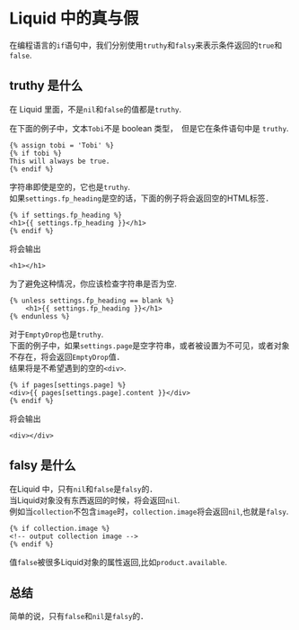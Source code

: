 # Liquid 中的真与假

在编程语言的`if`语句中，我们分别使用`truthy`和`falsy`来表示条件返回的`true`和`false`.  

## truthy 是什么

在 Liquid 里面，不是`nil`和`false`的值都是`truthy`.  

在下面的例子中，文本`Tobi`不是 boolean 类型，　但是它在条件语句中是 `truthy`.  

```
{% assign tobi = 'Tobi' %}
{% if tobi %}
This will always be true.
{% endif %}
```

字符串即使是空的，它也是`truthy`.  
如果`settings.fp_heading`是空的话，下面的例子将会返回空的HTML标签．  

```
{% if settings.fp_heading %}
<h1>{{ settings.fp_heading }}</h1>
{% endif %}
```

将会输出  

```
<h1></h1>
```

为了避免这种情况，你应该检查字符串是否为空.  

```
{% unless settings.fp_heading == blank %}
    <h1>{{ settings.fp_heading }}</h1>
{% endunless %}
```

对于`EmptyDrop`也是`truthy`.  
下面的例子中，如果`settings.page`是空字符串，或者被设置为不可见，或者对象不存在，将会返回`EmptyDrop`值．  
结果将是不希望遇到的空的`<div>`.  

```
{% if pages[settings.page] %}
<div>{{ pages[settings.page].content }}</div>
{% endif %}
```

将会输出  

```
<div></div>
```

## falsy 是什么  

在Liquid 中，只有`nil`和`false`是`falsy`的．  
当Liquid对象没有东西返回的时候，将会返回`nil`.  
例如当`collection`不包含`image`时，`collection.image`将会返回`nil`,也就是`falsy`.  

```
{% if collection.image %}
<!-- output collection image -->
{% endif %}
```

值`false`被很多Liquid对象的属性返回,比如`product.available`.  

## 总结

简单的说，只有`false`和`nil`是`falsy`的．  



